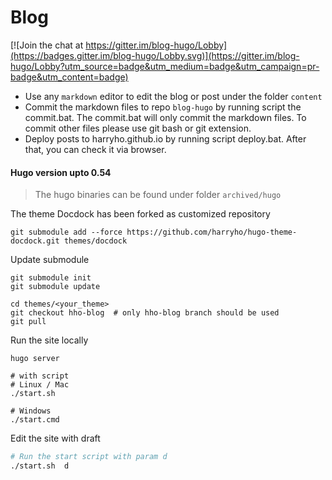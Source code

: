 # Blog

[![Join the chat at https://gitter.im/blog-hugo/Lobby](https://badges.gitter.im/blog-hugo/Lobby.svg)](https://gitter.im/blog-hugo/Lobby?utm_source=badge&utm_medium=badge&utm_campaign=pr-badge&utm_content=badge)


* Use any `markdown` editor to edit the blog or post under the folder `content`
* Commit the markdown files to repo `blog-hugo` by running script the commit.bat. The commit.bat will only commit the markdown files. To commit other files please use git bash or git extension.
* Deploy posts to harryho.github.io by running script deploy.bat. After that, you can check it via browser.

#### __Hugo version upto 0.54__

> The hugo binaries can be found under folder `archived/hugo`

The theme Docdock has been forked as customized repository 

```
git submodule add --force https://github.com/harryho/hugo-theme-docdock.git themes/docdock 

```

Update submodule 

```
git submodule init
git submodule update

cd themes/<your_theme>
git checkout hho-blog  # only hho-blog branch should be used
git pull

```


Run the site locally

```
hugo server

# with script 
# Linux / Mac
./start.sh

# Windows
./start.cmd
```


Edit the site with draft

```bash
# Run the start script with param d
./start.sh  d
```
